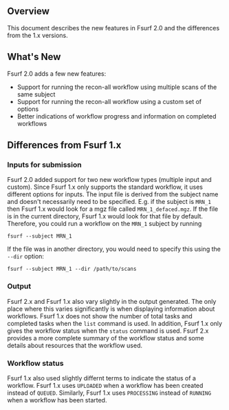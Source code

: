 [title]: - "What's new in Fsurf 2.0"


## Overview
This document describes the new features in Fsurf 2.0 and 
the differences from the 1.x versions.

## What's New

Fsurf 2.0 adds a few new features:

* Support for running the recon-all workflow using multiple scans of the same subject
* Support for running the recon-all workflow using a custom set of options
* Better indications of workflow progress and information on completed workflows

## Differences from Fsurf 1.x
### Inputs for submission

Fsurf 2.0 added support for two new workflow types (multiple input and custom).
Since Fsurf 1.x only supports the standard workflow, it uses different options
for inputs. The input file is derived from the subject name and doesn't
necessarily need to be specified.  E.g. if the subject is `MRN_1` then Fsurf 1.x
would look for a mgz file called `MRN_1_defaced.mgz`.  If the file is in the
current directory, Fsurf 1.x would look for that file by default.  Therefore,
you could run a workflow on the `MRN_1` subject by running 

    fsurf --subject MRN_1
    
If the file was in another directory, you would need to specify this
using the `--dir` option:

    fsurf --subject MRN_1 --dir /path/to/scans

### Output 

Fsurf 2.x and Fsurf 1.x also vary slightly in the output generated.  The only
place where this varies significantly is when displaying information about
workflows.  Fsurf 1.x does not show the number of total tasks and completed tasks
when the `list` command is used.  In addition, Fsurf 1.x only gives the workflow
status when the `status` command is used.  Fsurf 2.x provides a more complete
summary of the workflow status and some details about resources that the
workflow used.

### Workflow status

Fsurf 1.x also used slightly differnt terms to indicate the status of a workflow.
Fsurf 1.x uses `UPLOADED` when a workflow has been created instead of `QUEUED`.
Similarly, Fsurf 1.x uses `PROCESSING` instead of `RUNNING` when a workflow has
been started.

